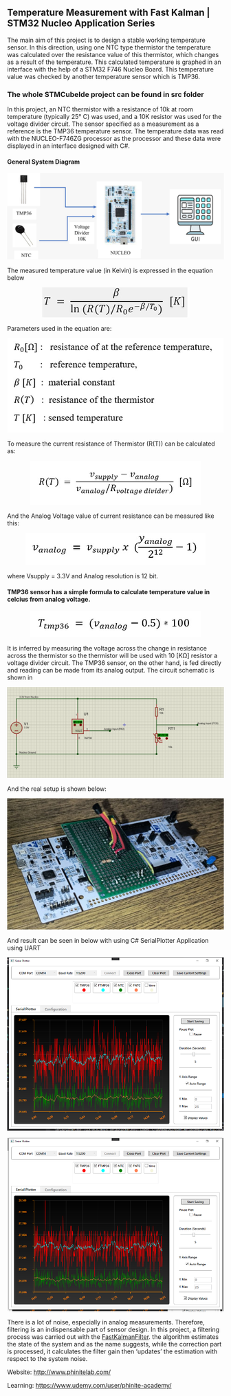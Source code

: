 ﻿
## Temperature Measurement with Fast Kalman | STM32 Nucleo Application Series

The main aim of this project is to design a stable working temperature sensor. In
this direction, using one NTC type thermistor the temperature was calculated
over the resistance value of this thermistor, which changes as a result of the
temperature. This calculated temperature is graphed in an interface with the help
of a STM32 F746 Nucleo Board. This temperature value was checked by another temperature sensor which is TMP36.


### The whole STMCubeIde project can be found in src folder



In this project, an NTC thermistor with a resistance of 10k at room temperature
(typically 25° C) was used, and a 10K resistor was used for the voltage divider
circuit. The sensor specified as a measurement as a reference is the TMP36
temperature sensor. The temperature data was read with the NUCLEO-F746ZG
processor as the processor and these data were displayed in an interface designed
with C#. 

 #### General System Diagram

 <center>

![Diagram](images/diagram.jpeg)

</center>

The measured temperature value (in Kelvin) is expressed in the equation below
<center>

![NTC Formula 2](images/ntc_formule2.jpeg)

</center>

Parameters used in the equation are:
<center>

![NTC Formula 1](images/ntc_formule1.jpeg)
</center>

To measure the current resistance of Thermistor (R(T)) can be calculated as:
<center>

![NTC Resistance](images/ntc_resistance.jpeg)

</center>

And the Analog Voltage value of current resistance can be measured like this:

<center>

![ADC Conversion](images/adc_conversion.jpeg)
</center>

where Vsupply = 3.3V and Analog resolution is 12 bit.

#### TMP36 sensor has a simple formula to calculate temperature value in celcius from analog voltage.

<center>

![TMP36 Conversion](images/tmp_conv.jpeg)

</center>

It is inferred by measuring the voltage across the change in resistance across the
thermistor so the thermistor will be used with 10 [KΩ] resistor a voltage divider
circuit. The TMP36 sensor, on the other hand, is fed directly and reading can be
made from its analog output. The circuit schematic is shown in

![Circuit](images/circuit.png)

And the real setup is shown below:

![Setup](images/photo.jpeg)

And result can be seen in below with using C# SerialPlotter Application using UART

![Result1](images/temp1.png)

![Result2](images/temp2.png)

There is a lot of noise, especially in analog measurements. Therefore, filtering is
an indispensable part of sensor design. In this project, a filtering process was
carried out with the [FastKalmanFilter](https://github.com/PhiniteLab/fast-kalman-filter "FastKalmanFilter"). 
the algorithm estimates the state of the system and as the name suggests, while
the correction part is processed, it calculates the filter gain then ‘updates’ the
estimation with respect to the system noise. 




Website:  http://www.phinitelab.com/

Learning: https://www.udemy.com/user/phinite-academy/
